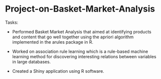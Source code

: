 # Project-on-Basket-Market-Analysis

Tasks: 

- Performed Basket Market Analysis that aimed at identifying products and content that go well together using the apriori algorithm implemented in the arules package in R.

- Worked on association rule learning which is a rule-based machine learning method for discovering interesting relations between variables in large databases.

- Created a Shiny application using R software.
